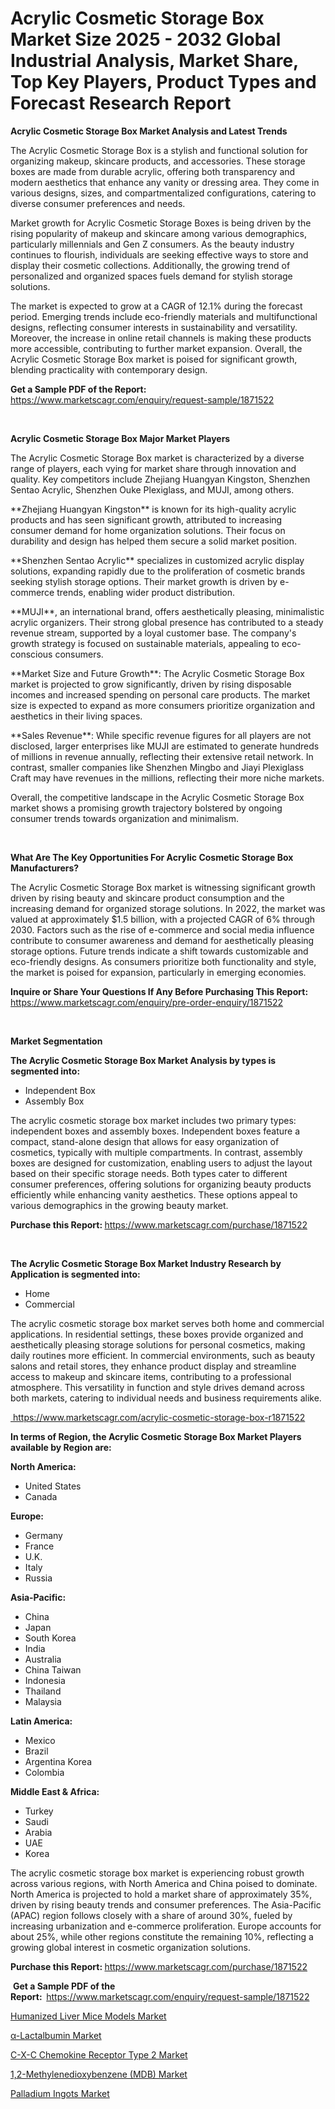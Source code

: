 <p><h1>Acrylic Cosmetic Storage Box Market Size 2025 - 2032 Global Industrial Analysis, Market Share, Top Key Players, Product Types and Forecast Research Report</h1></p><p><strong>Acrylic Cosmetic Storage Box Market Analysis and Latest Trends</strong></p>
<p><p>The Acrylic Cosmetic Storage Box is a stylish and functional solution for organizing makeup, skincare products, and accessories. These storage boxes are made from durable acrylic, offering both transparency and modern aesthetics that enhance any vanity or dressing area. They come in various designs, sizes, and compartmentalized configurations, catering to diverse consumer preferences and needs.</p><p>Market growth for Acrylic Cosmetic Storage Boxes is being driven by the rising popularity of makeup and skincare among various demographics, particularly millennials and Gen Z consumers. As the beauty industry continues to flourish, individuals are seeking effective ways to store and display their cosmetic collections. Additionally, the growing trend of personalized and organized spaces fuels demand for stylish storage solutions.</p><p>The market is expected to grow at a CAGR of 12.1% during the forecast period. Emerging trends include eco-friendly materials and multifunctional designs, reflecting consumer interests in sustainability and versatility. Moreover, the increase in online retail channels is making these products more accessible, contributing to further market expansion. Overall, the Acrylic Cosmetic Storage Box market is poised for significant growth, blending practicality with contemporary design.</p></p>
<p><strong>Get a Sample PDF of the Report:&nbsp;</strong> <a href="https://www.marketscagr.com/enquiry/request-sample/1871522?utm_campaign=2014&utm_medium=2&utm_source=Github&utm_content=ia&utm_term=31012025&utm_id=acrylic-cosmetic-storage-box">https://www.marketscagr.com/enquiry/request-sample/1871522</a></p>
<p>&nbsp;</p>
<p><strong>Acrylic Cosmetic Storage Box Major Market Players</strong></p>
<p><p>The Acrylic Cosmetic Storage Box market is characterized by a diverse range of players, each vying for market share through innovation and quality. Key competitors include Zhejiang Huangyan Kingston, Shenzhen Sentao Acrylic, Shenzhen Ouke Plexiglass, and MUJI, among others.</p><p>**Zhejiang Huangyan Kingston** is known for its high-quality acrylic products and has seen significant growth, attributed to increasing consumer demand for home organization solutions. Their focus on durability and design has helped them secure a solid market position.</p><p>**Shenzhen Sentao Acrylic** specializes in customized acrylic display solutions, expanding rapidly due to the proliferation of cosmetic brands seeking stylish storage options. Their market growth is driven by e-commerce trends, enabling wider product distribution.</p><p>**MUJI**, an international brand, offers aesthetically pleasing, minimalistic acrylic organizers. Their strong global presence has contributed to a steady revenue stream, supported by a loyal customer base. The company's growth strategy is focused on sustainable materials, appealing to eco-conscious consumers.</p><p>**Market Size and Future Growth**: The Acrylic Cosmetic Storage Box market is projected to grow significantly, driven by rising disposable incomes and increased spending on personal care products. The market size is expected to expand as more consumers prioritize organization and aesthetics in their living spaces.</p><p>**Sales Revenue**: While specific revenue figures for all players are not disclosed, larger enterprises like MUJI are estimated to generate hundreds of millions in revenue annually, reflecting their extensive retail network. In contrast, smaller companies like Shenzhen Mingbo and Jiayi Plexiglass Craft may have revenues in the millions, reflecting their more niche markets.</p><p>Overall, the competitive landscape in the Acrylic Cosmetic Storage Box market shows a promising growth trajectory bolstered by ongoing consumer trends towards organization and minimalism.</p></p>
<p>&nbsp;</p>
<p><strong>What Are The Key Opportunities For Acrylic Cosmetic Storage Box Manufacturers?</strong></p>
<p><p>The Acrylic Cosmetic Storage Box market is witnessing significant growth driven by rising beauty and skincare product consumption and the increasing demand for organized storage solutions. In 2022, the market was valued at approximately $1.5 billion, with a projected CAGR of 6% through 2030. Factors such as the rise of e-commerce and social media influence contribute to consumer awareness and demand for aesthetically pleasing storage options. Future trends indicate a shift towards customizable and eco-friendly designs. As consumers prioritize both functionality and style, the market is poised for expansion, particularly in emerging economies.</p></p>
<p><strong>Inquire or Share Your Questions If Any Before Purchasing This Report:</strong> <a href="https://www.marketscagr.com/enquiry/pre-order-enquiry/1871522?utm_campaign=2014&utm_medium=2&utm_source=Github&utm_content=ia&utm_term=31012025&utm_id=acrylic-cosmetic-storage-box">https://www.marketscagr.com/enquiry/pre-order-enquiry/1871522</a></p>
<p>&nbsp;</p>
<p><strong>Market Segmentation</strong></p>
<p><strong>The Acrylic Cosmetic Storage Box Market Analysis by types is segmented into:</strong></p>
<p><ul><li>Independent Box</li><li>Assembly Box</li></ul></p>
<p><p>The acrylic cosmetic storage box market includes two primary types: independent boxes and assembly boxes. Independent boxes feature a compact, stand-alone design that allows for easy organization of cosmetics, typically with multiple compartments. In contrast, assembly boxes are designed for customization, enabling users to adjust the layout based on their specific storage needs. Both types cater to different consumer preferences, offering solutions for organizing beauty products efficiently while enhancing vanity aesthetics. These options appeal to various demographics in the growing beauty market.</p></p>
<p><strong>Purchase this Report:&nbsp;</strong><a href="https://www.marketscagr.com/purchase/1871522?utm_campaign=2014&utm_medium=2&utm_source=Github&utm_content=ia&utm_term=31012025&utm_id=acrylic-cosmetic-storage-box">https://www.marketscagr.com/purchase/1871522</a></p>
<p>&nbsp;</p>
<p><strong>The Acrylic Cosmetic Storage Box Market Industry Research by Application is segmented into:</strong></p>
<p><ul><li>Home</li><li>Commercial</li></ul></p>
<p><p>The acrylic cosmetic storage box market serves both home and commercial applications. In residential settings, these boxes provide organized and aesthetically pleasing storage solutions for personal cosmetics, making daily routines more efficient. In commercial environments, such as beauty salons and retail stores, they enhance product display and streamline access to makeup and skincare items, contributing to a professional atmosphere. This versatility in function and style drives demand across both markets, catering to individual needs and business requirements alike.</p></p>
<p><a href="https://www.marketscagr.com/acrylic-cosmetic-storage-box-r1871522?utm_campaign=2014&utm_medium=2&utm_source=Github&utm_content=ia&utm_term=31012025&utm_id=acrylic-cosmetic-storage-box">&nbsp;https://www.marketscagr.com/acrylic-cosmetic-storage-box-r1871522</a></p>
<p><strong>In terms of Region, the Acrylic Cosmetic Storage Box Market Players available by Region are:</strong></p>
<p>
    <p> <strong> North America: </strong>
        <ul>
            <li>United States</li>
            <li>Canada</li>
        </ul>
        </p> 
    <p> <strong> Europe: </strong>
        <ul>
            <li>Germany</li>
            <li>France</li>
            <li>U.K.</li>
            <li>Italy</li>
            <li>Russia</li>
        </ul>
        </p> 
    <p> <strong> Asia-Pacific: </strong>
        <ul>
            <li>China</li>
            <li>Japan</li>
            <li>South Korea</li>
            <li>India</li>
            <li>Australia</li>
            <li>China Taiwan</li>
            <li>Indonesia</li>
            <li>Thailand</li>
            <li>Malaysia</li>
        </ul>
        </p> 
    <p> <strong> Latin America: </strong>
        <ul>
            <li>Mexico</li>
            <li>Brazil</li>
            <li>Argentina Korea</li>
            <li>Colombia</li>
        </ul>
        </p> 
    <p> <strong> Middle East & Africa: </strong>
        <ul>
            <li>Turkey</li>
            <li>Saudi</li>
            <li>Arabia</li>
            <li>UAE</li>
            <li>Korea</li>
        </ul>
    </p>
    </p>
<p><p>The acrylic cosmetic storage box market is experiencing robust growth across various regions, with North America and China poised to dominate. North America is projected to hold a market share of approximately 35%, driven by rising beauty trends and consumer preferences. The Asia-Pacific (APAC) region follows closely with a share of around 30%, fueled by increasing urbanization and e-commerce proliferation. Europe accounts for about 25%, while other regions constitute the remaining 10%, reflecting a growing global interest in cosmetic organization solutions.</p></p>
<p><strong>Purchase this Report: </strong><a href="https://www.marketscagr.com/purchase/1871522?utm_campaign=2014&utm_medium=2&utm_source=Github&utm_content=ia&utm_term=31012025&utm_id=acrylic-cosmetic-storage-box">https://www.marketscagr.com/purchase/1871522</a></p>
<p>&nbsp;<strong>Get a Sample PDF of the Report:&nbsp;&nbsp;</strong><a href="https://www.marketscagr.com/enquiry/request-sample/1871522?utm_campaign=2014&utm_medium=2&utm_source=Github&utm_content=ia&utm_term=31012025&utm_id=acrylic-cosmetic-storage-box">https://www.marketscagr.com/enquiry/request-sample/1871522</a></p>
<p><strong></strong></p>
<p><p><a href="https://www.linkedin.com/pulse/humanized-liver-mice-models-market-consolidation-impact-structure-1edqc?utm_campaign=2014&utm_medium=2&utm_source=Github&utm_content=ia&utm_term=31012025&utm_id=acrylic-cosmetic-storage-box">Humanized Liver Mice Models Market</a></p><p><a href="https://www.linkedin.com/pulse/latest-research-%CE%B1-lactalbumin-market-revenue-valuation-trends-xmsqf?utm_campaign=2014&utm_medium=2&utm_source=Github&utm_content=ia&utm_term=31012025&utm_id=acrylic-cosmetic-storage-box">α-Lactalbumin Market</a></p><p><a href="https://www.linkedin.com/pulse/c-x-c-chemokine-receptor-type-2-market-size-report-projected-ikede?utm_campaign=2014&utm_medium=2&utm_source=Github&utm_content=ia&utm_term=31012025&utm_id=acrylic-cosmetic-storage-box">C-X-C Chemokine Receptor Type 2 Market</a></p><p><a href="https://www.linkedin.com/pulse/12-methylenedioxybenzene-mdb-market-size-forecast-from-ex2jc?utm_campaign=2014&utm_medium=2&utm_source=Github&utm_content=ia&utm_term=31012025&utm_id=acrylic-cosmetic-storage-box">1,2-Methylenedioxybenzene (MDB) Market</a></p><p><a href="https://github.com/JosephineMcguire65/Market-Research-Report-List-1/blob/main/palladium-ingots-market.md?utm_campaign=2014&utm_medium=2&utm_source=Github&utm_content=ia&utm_term=31012025&utm_id=acrylic-cosmetic-storage-box">Palladium Ingots Market</a></p></p>
